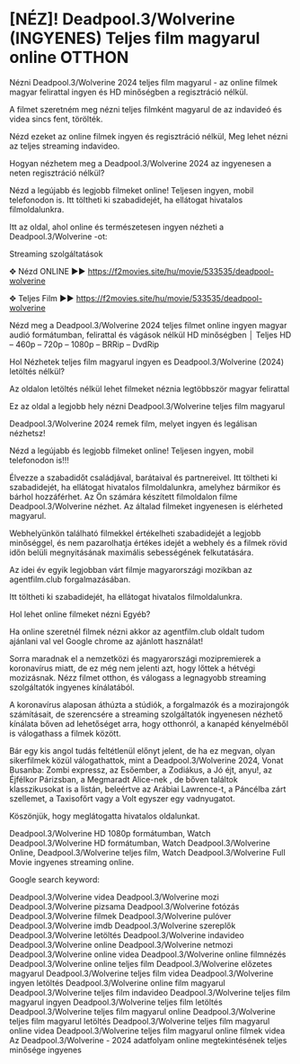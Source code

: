 # [NÉZ]! Deadpool.3/Wolverine (INGYENES) Teljes film magyarul online OTTHON

Nézni Deadpool.3/Wolverine 2024 teljes film magyarul - az online filmek magyar felirattal ingyen és HD minőségben a regisztráció nélkül.

A filmet szeretném meg nézni teljes filmként magyarul de az indavideó és videa sincs fent, törölték.

Nézd ezeket az online filmek ingyen és regisztráció nélkül, Meg lehet nézni az teljes streaming indavideo.

Hogyan nézhetem meg a Deadpool.3/Wolverine 2024 az ingyenesen a neten regisztráció nélkül?

Nézd a legújabb és legjobb filmeket online! Teljesen ingyen, mobil telefonodon is. Itt töltheti ki szabadidejét, ha ellátogat hivatalos filmoldalunkra.

Itt az oldal, ahol online és természetesen ingyen nézheti a Deadpool.3/Wolverine -ot:

Streaming szolgáltatások


✥ Nézd ONLINE ►► https://f2movies.site/hu/movie/533535/deadpool-wolverine


✥ Teljes Film ►► https://f2movies.site/hu/movie/533535/deadpool-wolverine


Nézd meg a Deadpool.3/Wolverine 2024 teljes filmet online ingyen magyar audió formátumban, felirattal és vágások nélkül HD minőségben │ Teljes HD – 460p – 720p – 1080p – BRRip – DvdRip

Hol Nézhetek teljes film magyarul ingyen es Deadpool.3/Wolverine (2024) letöltés nélkül?

Az oldalon letöltés nélkül lehet filmeket néznia legtöbbször magyar felirattal

Ez az oldal a legjobb hely nézni Deadpool.3/Wolverine teljes film magyarul

Deadpool.3/Wolverine 2024 remek film, melyet ingyen és legálisan nézhetsz!

Nézd a legújabb és legjobb filmeket online! Teljesen ingyen, mobil telefonodon is!!!

Élvezze a szabadidőt családjával, barátaival és partnereivel. Itt töltheti ki szabadidejét, ha ellátogat hivatalos filmoldalunkra, amelyhez bármikor és bárhol hozzáférhet. Az Ön számára készített filmoldalon filme Deadpool.3/Wolverine nézhet. Az általad filmeket ingyenesen is elérheted magyarul.

Webhelyünkön található filmekkel értékelheti szabadidejét a legjobb minőséggel, és nem pazarolhatja értékes idejét a webhely és a filmek rövid időn belüli megnyitásának maximális sebességének felkutatására.

Az idei év egyik legjobban várt filmje  magyarországi mozikban az agentfilm.club forgalmazásában.

Itt töltheti ki szabadidejét, ha ellátogat hivatalos filmoldalunkra.

Hol lehet online filmeket nézni Egyéb?

Ha online szeretnél filmek nézni akkor az agentfilm.club oldalt tudom ajánlani val vel Google chrome az ajánlott használat!

Sorra maradnak el a nemzetközi és magyarországi mozipremierek a koronavírus miatt, de ez még nem jelenti azt, hogy lőttek a hétvégi mozizásnak. Nézz filmet otthon, és válogass a legnagyobb streaming szolgáltatók ingyenes kínálatából.

A koronavírus alaposan áthúzta a stúdiók, a forgalmazók és a mozirajongók számításait, de szerencsére a streaming szolgáltatók ingyenesen nézhető kínálata bőven ad lehetőséget arra, hogy otthonról, a kanapéd kényelméből is válogathass a filmek között.

Bár egy kis angol tudás feltétlenül előnyt jelent, de ha ez megvan, olyan sikerfilmek közül válogathattok, mint a Deadpool.3/Wolverine 2024, Vonat Busanba: Zombi expressz, az  Esőember, a  Zodiákus, a  Jó éjt, anyu!, az  Éjfélkor Párizsban, a Megmaradt Alice-nek , de bőven találtok klasszikusokat is a listán, beleértve az  Arábiai Lawrence-t, a Páncélba zárt szellemet, a  Taxisofőrt vagy a  Volt egyszer egy vadnyugatot.

Köszönjük, hogy meglátogatta hivatalos oldalunkat.

Deadpool.3/Wolverine HD 1080p formátumban, Watch Deadpool.3/Wolverine HD formátumban, Watch Deadpool.3/Wolverine Online, Deadpool.3/Wolverine teljes film, Watch Deadpool.3/Wolverine Full Movie ingyenes streaming online.

Google search keyword:

Deadpool.3/Wolverine videa
Deadpool.3/Wolverine mozi
Deadpool.3/Wolverine pizsama
Deadpool.3/Wolverine fotózás
Deadpool.3/Wolverine filmek
Deadpool.3/Wolverine pulóver
Deadpool.3/Wolverine imdb
Deadpool.3/Wolverine szereplők
Deadpool.3/Wolverine letöltés
Deadpool.3/Wolverine indavideo
Deadpool.3/Wolverine online
Deadpool.3/Wolverine netmozi
Deadpool.3/Wolverine online videa
Deadpool.3/Wolverine online filmnézés
Deadpool.3/Wolverine online teljes film
Deadpool.3/Wolverine előzetes magyarul
Deadpool.3/Wolverine teljes film videa
Deadpool.3/Wolverine ingyen letöltés
Deadpool.3/Wolverine online film magyarul
Deadpool.3/Wolverine teljes film indavideo
Deadpool.3/Wolverine teljes film magyarul ingyen
Deadpool.3/Wolverine teljes film letöltés
Deadpool.3/Wolverine teljes film magyarul online
Deadpool.3/Wolverine teljes film magyarul letöltés
Deadpool.3/Wolverine teljes film magyarul online videa
Deadpool.3/Wolverine teljes film magyarul online filmek videa
Az Deadpool.3/Wolverine - 2024 adatfolyam online megtekintésének teljes minősége ingyenes

